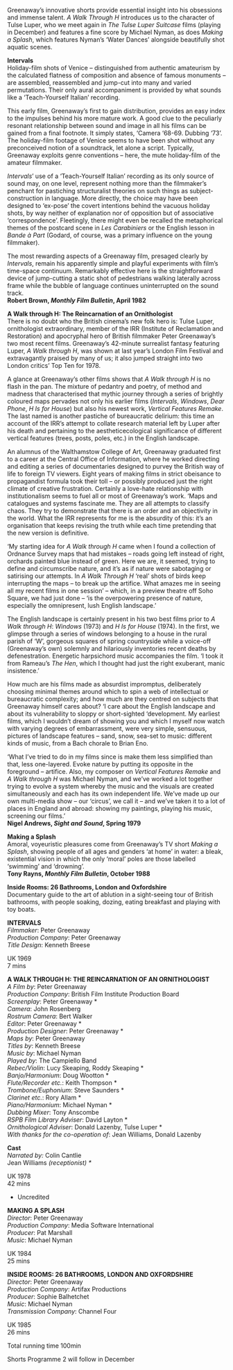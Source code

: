 
Greenaway’s innovative shorts provide essential insight into his obsessions and immense talent. _A Walk Through H_ introduces us to the character of Tulse Luper, who we meet again in _The Tulse Luper Suitcase_ films (playing in December) and features a fine score by Michael Nyman, as does _Making a Splash_, which features Nyman’s ‘Water Dances’ alongside beautifully shot aquatic scenes.  

**Intervals**  
Holiday-film shots of Venice – distinguished from authentic amateurism by the calculated flatness of composition and absence of famous monuments – are assembled, reassembled and jump-cut into many and varied permutations. Their only aural accompaniment is provided by what sounds like a ‘Teach-Yourself Italian’ recording.

This early film, Greenaway’s first to gain distribution, provides an easy index to the impulses behind his more mature work. A good clue to the peculiarly resonant relationship between sound and image in all his films can be gained from a final footnote. It simply states, ‘Camera ‘68-69. Dubbing ‘73’. The holiday-film footage of Venice seems to have been shot without any preconceived notion of a soundtrack, let alone a script. Typically, Greenaway exploits genre conventions – here, the mute holiday-film of the amateur filmmaker.

_Intervals_’ use of a ‘Teach-Yourself Italian’ recording as its only source of sound may, on one level, represent nothing more than the filmmaker’s penchant for pastiching structuralist theories on such things as subject-construction in language. More directly, the choice may have been designed to ‘ex-pose’ the covert intentions behind the vacuous holiday shots, by way neither of explanation nor of opposition but of associative ‘correspondence’. Fleetingly, there might even be recalled the metaphorical themes of the postcard scene in _Les Carabiniers_ or the English lesson in _Bande à Part_ (Godard, of course, was a primary influence on the young filmmaker).

The most rewarding aspects of a Greenaway film, presaged clearly by _Intervals_, remain his apparently simple and playful experiments with film’s time-space continuum. Remarkably effective here is the straightforward device of jump-cutting a static shot of pedestrians walking laterally across frame while the bubble of language continues uninterrupted on the sound track.  
**Robert Brown, _Monthly Film Bulletin_, April 1982**  

**A Walk through H: The Reincarnation of an Ornithologist**  
There is no doubt who the British cinema’s new folk hero is: Tulse Luper, ornithologist extraordinary, member of the IRR (Institute of Reclamation and Restoration) and apocryphal hero of British filmmaker Peter Greenaway’s two most recent films. Greenaway’s 42-minute surrealist fantasy featuring Luper, _A Walk through H_, was shown at last year’s London Film Festival and extravagantly praised by many of us; it also jumped straight into two London critics’ Top Ten for 1978.

A glance at Greenaway’s other films shows that _A Walk through H_ is no flash in the pan. The mixture of pedantry and poetry, of method and madness that characterised that mythic journey through a series of brightly coloured maps pervades not only his earlier films (_Intervals_, _Windows_, _Dear Phone_, _H Is for House_) but also his newest work, _Vertical Features Remake_. The last named is another pastiche of bureaucratic delirium: this time an account of the IRR’s attempt to collate research material left by Luper after his death and pertaining to the aestheticecological significance of different vertical features (trees, posts, poles, etc.) in the English landscape.

An alumnus of the Walthamstow College of Art, Greenaway graduated first to a career at the Central Office of Information, where he worked directing and editing a series of documentaries designed to purvey the British way of life to foreign TV viewers. Eight years of making films in strict obeisance to propagandist formula took their toll – or possibly produced just the right climate of creative frustration. Certainly a love-hate relationship with institutionalism seems to fuel all or most of Greenaway’s work. ‘Maps and catalogues and systems fascinate me. They are all attempts to classify chaos. They try to demonstrate that there is an order and an objectivity in the world. What the IRR represents for me is the absurdity of this: it’s an organisation that keeps revising the truth while each time pretending that the new version is definitive.

‘My starting idea for _A Walk through H_ came when I found a collection of Ordnance Survey maps that had mistakes – roads going left instead of right, orchards painted blue instead of green. Here we are, it seemed, trying to define and circumscribe nature, and it’s as if nature were sabotaging or satirising our attempts. In _A Walk Through H_ ‘real’ shots of birds keep interrupting the maps – to break up the artifice. What amazes me in seeing all my recent films in one session’ – which, in a preview theatre off Soho Square, we had just done – ‘is the overpowering presence of nature, especially the omnipresent, lush English landscape.’

The English landscape is certainly present in his two best films prior to _A Walk through H_: _Windows_ (1973) and _H Is for House_ (1974). In the first, we glimpse through a series of windows belonging to a house in the rural parish of ‘W’, gorgeous squares of spring countryside while a voice-off (Greenaway’s own) solemnly and hilariously inventories recent deaths by defenestration. Energetic harpsichord music accompanies the film. ‘I took it from Rameau’s _The Hen_, which I thought had just the right exuberant, manic insistence.’

How much are his films made as absurdist impromptus, deliberately choosing minimal themes around which to spin a web of intellectual or bureaucratic complexity; and how much are they centred on subjects that Greenaway himself cares about? ‘I care about the English landscape and about its vulnerability to sloppy or short-sighted ‘development. My earliest films, which I wouldn’t dream of showing you and which I myself now watch with varying degrees of embarrassment, were very simple, sensuous, pictures of landscape features – sand, snow, sea-set to music: different kinds of music, from a Bach chorale to Brian Eno.

‘What I’ve tried to do in my films since is make them less simplified than that, less one-layered. Evoke nature by putting its opposite in the foreground – artifice. Also, my composer on _Vertical Features Remake_ and _A Walk through H_ was Michael Nyman, and we’ve worked a lot together trying to evolve a system whereby the music and the visuals are created simultaneously and each has its own independent life. We’ve made up our own multi-media show – our ‘circus’, we call it – and we’ve taken it to a lot of places in England and abroad: showing my paintings, playing his music, screening our films.’  
**Nigel Andrews, _Sight and Sound_, Spring 1979**  

**Making a Splash**  
Amoral, voyeuristic pleasures come from Greenaway’s TV short _Making a Splash_, showing people of all ages and genders ‘at home’ in water: a bleak, existential vision in which the only ‘moral’ poles are those labelled ‘swimming’ and ‘drowning’.  
**Tony Rayns, _Monthly Film Bulletin_, October 1988**  

**Inside Rooms: 26 Bathrooms, London and Oxfordshire**  
Documentary guide to the art of ablution in a sight-seeing tour of British bathrooms, with people soaking, dozing, eating breakfast and playing with toy boats.

**INTERVALS**  
_Filmmaker_: Peter Greenaway  
_Production Company_: Peter Greenaway  
_Title Design_: Kenneth Breese  

UK 1969  
7 mins  

**A WALK THROUGH H: THE REINCARNATION OF AN ORNITHOLOGIST**  
_A Film by_: Peter Greenaway  
_Production Company_: British Film Institute Production Board  
_Screenplay_: Peter Greenaway *  
_Camera_: John Rosenberg  
_Rostrum Camera_: Bert Walker  
_Editor_: Peter Greenaway *  
_Production Designer_: Peter Greenaway *  
_Maps by_: Peter Greenaway  
_Titles by_: Kenneth Breese  
_Music by_: Michael Nyman  
_Played by_: The Campiello Band  
_Rebec/Violin_: Lucy Skeaping, Roddy Skeaping *  
_Banjo/Harmonium_: Doug Wootton *  
_Flute/Recorder etc._: Keith Thompson *  
_Trombone/Euphonium_: Steve Saunders *  
_Clarinet etc._: Rory Allam *  
_Piano/Harmonium_: Michael Nyman *  
_Dubbing Mixer_: Tony Anscombe  
_RSPB Film Library Adviser_: David Layton *  
_Ornithological Adviser_: Donald Lazenby, Tulse Luper *  
_With thanks for the co-operation of_: Jean Williams, Donald Lazenby  

**Cast**  
_Narrated by:_ Colin Cantlie  
Jean Williams _(receptionist) *_  

UK 1978  
42 mins  

* Uncredited

**MAKING A SPLASH**  
_Director_: Peter Greenaway  
_Production Company_: Media Software International  
_Producer_: Pat Marshall  
_Music_: Michael Nyman  

UK 1984  
25 mins  

**INSIDE ROOMS: 26 BATHROOMS, LONDON AND OXFORDSHIRE**  
_Director_: Peter Greenaway  
_Production Company_: Artifax Productions  
_Producer_: Sophie Balhetchet  
_Music_: Michael Nyman  
_Transmission Company_: Channel Four  

UK 1985  
26 mins  

Total running time 100min  

Shorts Programme 2 will follow in December  
<!--stackedit_data:
eyJoaXN0b3J5IjpbLTQ5NjU0NTI3M119
-->